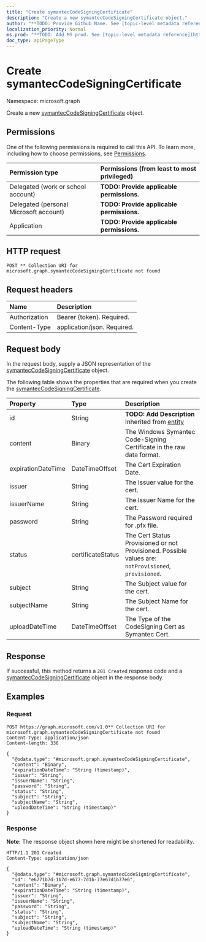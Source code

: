 ```yaml
---
title: "Create symantecCodeSigningCertificate"
description: "Create a new symantecCodeSigningCertificate object."
author: "**TODO: Provide Github Name. See [topic-level metadata reference](https://msgo.azurewebsites.net/add/document/guidelines/metadata.html#topic-level-metadata)**"
localization_priority: Normal
ms.prod: "**TODO: Add MS prod. See [topic-level metadata reference](https://msgo.azurewebsites.net/add/document/guidelines/metadata.html#topic-level-metadata)**"
doc_type: apiPageType
---
```


# Create symantecCodeSigningCertificate
Namespace: microsoft.graph



Create a new [symantecCodeSigningCertificate](../resources/symanteccodesigningcertificate.md) object.

## Permissions
One of the following permissions is required to call this API. To learn more, including how to choose permissions, see [Permissions](/graph/permissions-reference).

|Permission type|Permissions (from least to most privileged)|
|:---|:---|
|Delegated (work or school account)|**TODO: Provide applicable permissions.**|
|Delegated (personal Microsoft account)|**TODO: Provide applicable permissions.**|
|Application|**TODO: Provide applicable permissions.**|

## HTTP request

<!-- {
  "blockType": "ignored"
}
-->
``` http
POST ** Collection URI for microsoft.graph.symantecCodeSigningCertificate not found
```

## Request headers
|Name|Description|
|:---|:---|
|Authorization|Bearer {token}. Required.|
|Content-Type|application/json. Required.|

## Request body
In the request body, supply a JSON representation of the [symantecCodeSigningCertificate](../resources/symanteccodesigningcertificate.md) object.

The following table shows the properties that are required when you create the [symantecCodeSigningCertificate](../resources/symanteccodesigningcertificate.md).

|Property|Type|Description|
|:---|:---|:---|
|id|String|**TODO: Add Description** Inherited from [entity](../resources/entity.md)|
|content|Binary|The Windows Symantec Code-Signing Certificate in the raw data format.|
|expirationDateTime|DateTimeOffset|The Cert Expiration Date.|
|issuer|String|The Issuer value for the cert.|
|issuerName|String|The Issuer Name for the cert.|
|password|String|The Password required for .pfx file.|
|status|certificateStatus|The Cert Status Provisioned or not Provisioned. Possible values are: `notProvisioned`, `provisioned`.|
|subject|String|The Subject value for the cert.|
|subjectName|String|The Subject Name for the cert.|
|uploadDateTime|DateTimeOffset|The Type of the CodeSigning Cert as Symantec Cert.|



## Response

If successful, this method returns a `201 Created` response code and a [symantecCodeSigningCertificate](../resources/symanteccodesigningcertificate.md) object in the response body.

## Examples

### Request
<!-- {
  "blockType": "request",
  "name": "create_symanteccodesigningcertificate_from_"
}
-->
``` http
POST https://graph.microsoft.com/v1.0** Collection URI for microsoft.graph.symantecCodeSigningCertificate not found
Content-Type: application/json
Content-length: 336

{
  "@odata.type": "#microsoft.graph.symantecCodeSigningCertificate",
  "content": "Binary",
  "expirationDateTime": "String (timestamp)",
  "issuer": "String",
  "issuerName": "String",
  "password": "String",
  "status": "String",
  "subject": "String",
  "subjectName": "String",
  "uploadDateTime": "String (timestamp)"
}
```


### Response
**Note:** The response object shown here might be shortened for readability.
<!-- {
  "blockType": "response",
  "truncated": true,
  "@odata.type": "microsoft.graph.symantecCodeSigningCertificate"
}
-->
``` http
HTTP/1.1 201 Created
Content-Type: application/json

{
  "@odata.type": "#microsoft.graph.symantecCodeSigningCertificate",
  "id": "e6771b7d-1b7d-e677-7d1b-77e67d1b77e6",
  "content": "Binary",
  "expirationDateTime": "String (timestamp)",
  "issuer": "String",
  "issuerName": "String",
  "password": "String",
  "status": "String",
  "subject": "String",
  "subjectName": "String",
  "uploadDateTime": "String (timestamp)"
}
```

